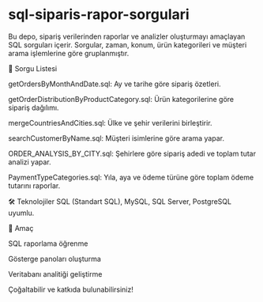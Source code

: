 # sql-siparis-rapor-sorgulari

Bu depo, sipariş verilerinden raporlar ve analizler oluşturmayı amaçlayan SQL sorguları içerir. 
Sorgular, zaman, konum, ürün kategorileri ve müşteri arama işlemlerine göre gruplanmıştır.

📂 Sorgu Listesi

getOrdersByMonthAndDate.sql: Ay ve tarihe göre sipariş özetleri.

getOrderDistributionByProductCategory.sql: Ürün kategorilerine göre sipariş dağılımı.

mergeCountriesAndCities.sql: Ülke ve şehir verilerini birleştirir.

searchCustomerByName.sql: Müşteri isimlerine göre arama yapar.

ORDER_ANALYSIS_BY_CITY.sql: Şehirlere göre sipariş adedi ve toplam tutar analizi yapar.

PaymentTypeCategories.sql: Yıla, aya ve ödeme türüne göre toplam ödeme tutarını raporlar.

🛠️ Teknolojiler
SQL (Standart SQL), MySQL, SQL Server, PostgreSQL uyumlu.

📌 Amaç

SQL raporlama öğrenme

Gösterge panoları oluşturma

Veritabanı analitiği geliştirme

Çoğaltabilir ve katkıda bulunabilirsiniz!
